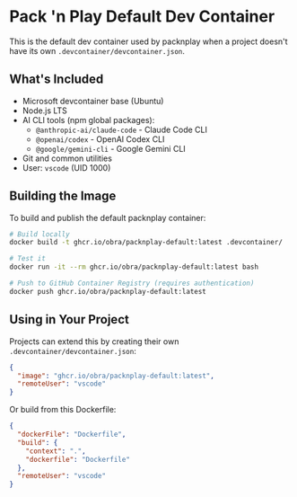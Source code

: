 # Pack 'n Play Default Dev Container

This is the default dev container used by packnplay when a project doesn't have its own `.devcontainer/devcontainer.json`.

## What's Included

- Microsoft devcontainer base (Ubuntu)
- Node.js LTS
- AI CLI tools (npm global packages):
  - `@anthropic-ai/claude-code` - Claude Code CLI
  - `@openai/codex` - OpenAI Codex CLI
  - `@google/gemini-cli` - Google Gemini CLI
- Git and common utilities
- User: `vscode` (UID 1000)

## Building the Image

To build and publish the default packnplay container:

```bash
# Build locally
docker build -t ghcr.io/obra/packnplay-default:latest .devcontainer/

# Test it
docker run -it --rm ghcr.io/obra/packnplay-default:latest bash

# Push to GitHub Container Registry (requires authentication)
docker push ghcr.io/obra/packnplay-default:latest
```

## Using in Your Project

Projects can extend this by creating their own `.devcontainer/devcontainer.json`:

```json
{
  "image": "ghcr.io/obra/packnplay-default:latest",
  "remoteUser": "vscode"
}
```

Or build from this Dockerfile:

```json
{
  "dockerFile": "Dockerfile",
  "build": {
    "context": ".",
    "dockerfile": "Dockerfile"
  },
  "remoteUser": "vscode"
}
```
